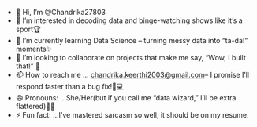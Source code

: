- 👋 Hi, I’m @Chandrika27803
- 👀 I’m interested in decoding data and binge-watching shows like it’s a sport🏆
- 🌱 I’m currently learning Data Science – turning messy data into “ta-da!” moments✨
- 💞️ I’m looking to collaborate on projects that make me say, “Wow, I built that!” 🚀
- 📫 How to reach me ... chandrika.keerthi2003@gmail.com– I promise I’ll respond faster than a bug fix!🐞💻
- 😄 Pronouns: ...She/Her(but if you call me “data wizard,” I’ll be extra flattered)🧙‍♀️
- ⚡ Fun fact: ...I’ve mastered sarcasm so well, it should be on my resume.

<!---
Chandrika27803/Chandrika27803 is a ✨ special ✨ repository because its `README.md` (this file) appears on your GitHub profile.
You can click the Preview link to take a look at your changes.
--->
